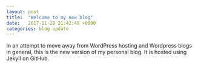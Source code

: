 ```yaml
---
layout: post
title:  "Welcome to my new blog"
date:   2017-11-28 21:42:49 +0000
categories: blog update
---
```

In an attempt to move away from WordPress hosting and Wordpress blogs in general, this is the new version of my personal blog. It is hosted using Jekyll on GitHub.
